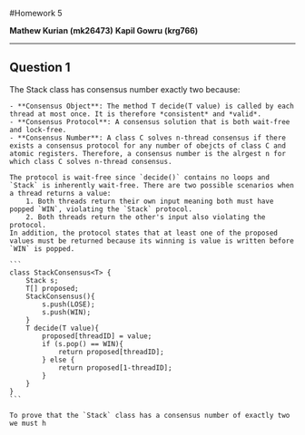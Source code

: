 #Homework 5

**Mathew Kurian (mk26473)**
**Kapil Gowru (krg766)**

-----
Question 1
----
The Stack class has consensus number exactly two because:

    - **Consensus Object**: The method T decide(T value) is called by each thread at most once. It is therefore *consistent* and *valid*.
    - **Consensus Protocol**: A consensus solution that is both wait-free and lock-free.
    - **Consensus Number**: A class C solves n-thread consensus if there exists a consensus protocol for any number of obejcts of class C and atomic registers. Therefore, a consensus number is the alrgest n for which class C solves n-thread consensus.

    The protocol is wait-free since `decide()` contains no loops and `Stack` is inherently wait-free. There are two possible scenarios when a thread returns a value:
        1. Both threads return their own input meaning both must have popped `WIN`, violating the `Stack` protocol.
        2. Both threads return the other's input also violating the protocol.
    In addition, the protocol states that at least one of the proposed values must be returned because its winning is value is written before `WIN` is popped.

    ```
    class StackConsensus<T> {
        Stack s;
        T[] proposed;
        StackConsensus(){
            s.push(LOSE);
            s.push(WIN);
        }
        T decide(T value){
            proposed[threadID] = value;
            if (s.pop() == WIN){
                return proposed[threadID];
            } else {
                return proposed[1-threadID];
            }
        }
    }
    ```

    To prove that the `Stack` class has a consensus number of exactly two we must h
